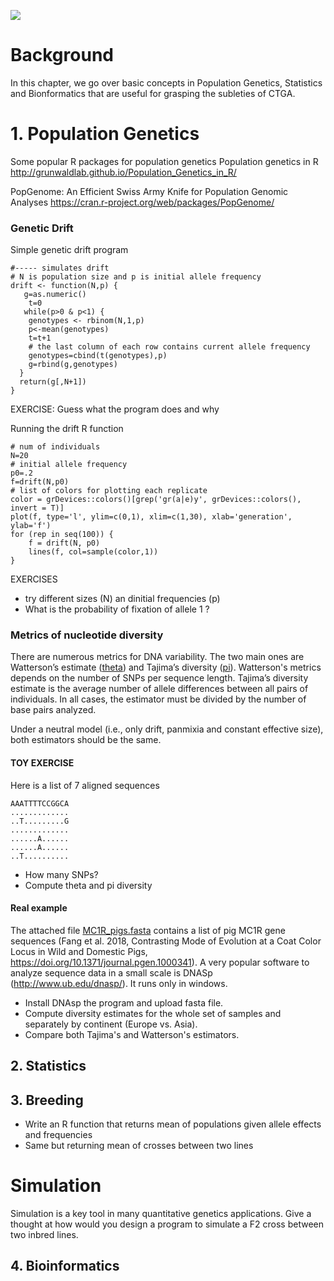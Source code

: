 ![](https://github.com/miguelperezenciso/CTGAcourse/blob/master/Chapter1_Background/Screenshot%20from%202019-12-18%2013-44-59.png)
# Background
In this chapter, we go over basic concepts in Population Genetics, Statistics and Bionformatics that are useful for grasping the subleties of CTGA. 

# 1. Population Genetics

Some popular R packages for population genetics
Population genetics in R
http://grunwaldlab.github.io/Population_Genetics_in_R/

PopGenome: An Efficient Swiss Army Knife for Population Genomic Analyses
https://cran.r-project.org/web/packages/PopGenome/

### Genetic Drift
Simple genetic drift program
 
    #----- simulates drift
    # N is population size and p is initial allele frequency
    drift <- function(N,p) {
       g=as.numeric()
        t=0
       while(p>0 & p<1) {
        genotypes <- rbinom(N,1,p)
        p<-mean(genotypes)
        t=t+1
        # the last column of each row contains current allele frequency
        genotypes=cbind(t(genotypes),p)
        g=rbind(g,genotypes)
      }
      return(g[,N+1])
    }


EXERCISE: Guess what the program does and why

Running the drift R function

    # num of individuals
    N=20
    # initial allele frequency
    p0=.2
    f=drift(N,p0)
    # list of colors for plotting each replicate
    color = grDevices::colors()[grep('gr(a|e)y', grDevices::colors(), invert = T)]
    plot(f, type='l', ylim=c(0,1), xlim=c(1,30), xlab='generation', ylab='f')
    for (rep in seq(100)) {
        f = drift(N, p0)
        lines(f, col=sample(color,1))
    }
    
EXERCISES 
- try different sizes (N) an dinitial frequencies (p)
- What is the probability of fixation of allele 1 ?

### Metrics of nucleotide diversity

There are numerous metrics for DNA variability. The two main ones are Watterson’s estimate ([theta](https://en.wikipedia.org/wiki/Watterson_estimator)) and Tajima’s diversity ([pi](https://en.wikipedia.org/wiki/Nucleotide_diversity)). Watterson's metrics depends on the number of SNPs per sequence length. Tajima’s diversity estimate is the average number of allele differences between all pairs of individuals. In all cases, the estimator must be divided by the number of base pairs analyzed.

Under a neutral model (i.e., only drift, panmixia and constant effective size), both estimators should be the same.
  
#### TOY EXERCISE
Here is a list of 7 aligned sequences

    AAATTTTCCGGCA
    .............
    ..T.........G
    .............
    ......A......
    ......A......
    ..T..........
    
-	How 	many SNPs?
-	Compute theta and pi diversity

#### Real example

The attached file [MC1R_pigs.fasta](https://github.com/miguelperezenciso/CTGAcourse/blob/master/Chapter1_Background/MC1R_Pigs_aligned.fasta) contains a list of pig MC1R gene sequences (Fang et al. 2018, Contrasting Mode of Evolution at a Coat Color Locus in Wild and Domestic Pigs, https://doi.org/10.1371/journal.pgen.1000341). A very popular software to analyze sequence data in a small scale is DNASp (http://www.ub.edu/dnasp/). It runs only in windows.

- Install DNAsp the program and upload fasta file.
- Compute diversity estimates for the whole set of samples and separately by continent (Europe vs. Asia). 
- Compare both Tajima's and Watterson's estimators.

## 2. Statistics


## 3. Breeding

- Write an R function that returns mean of populations given allele effects and frequencies
- Same but returning mean of crosses between two lines

# Simulation
Simulation is a key tool in many quantitative genetics applications. Give a thought at how would you design a program to simulate a F2 cross between two inbred lines.

## 4. Bioinformatics

